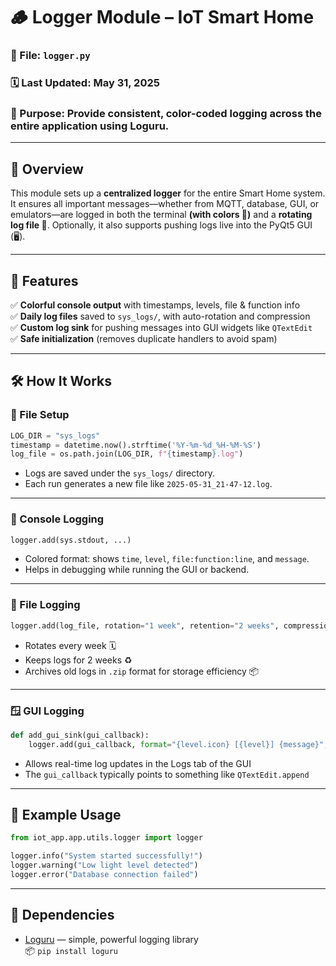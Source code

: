 # 🪵 Logger Module – IoT Smart Home

### 📁 File: `logger.py`  
### 🗓️ Last Updated: May 31, 2025  
### 🧠 Purpose: Provide consistent, color-coded logging across the entire application using Loguru.

---

## 🧰 Overview

This module sets up a **centralized logger** for the entire Smart Home system. It ensures all important messages—whether from MQTT, database, GUI, or emulators—are logged in both the terminal **(with colors 🎨)** and a **rotating log file 📂**. Optionally, it also supports pushing logs live into the PyQt5 GUI (🖥️).

---

## 📌 Features

✅ **Colorful console output** with timestamps, levels, file & function info  
✅ **Daily log files** saved to `sys_logs/`, with auto-rotation and compression  
✅ **Custom log sink** for pushing messages into GUI widgets like `QTextEdit`  
✅ **Safe initialization** (removes duplicate handlers to avoid spam)

---

## 🛠️ How It Works

### 🔁 File Setup

```python
LOG_DIR = "sys_logs"
timestamp = datetime.now().strftime('%Y-%m-%d_%H-%M-%S')
log_file = os.path.join(LOG_DIR, f"{timestamp}.log")
```

- Logs are saved under the `sys_logs/` directory.
- Each run generates a new file like `2025-05-31_21-47-12.log`.

---

### 🎨 Console Logging

```python
logger.add(sys.stdout, ...)
```

- Colored format: shows `time`, `level`, `file:function:line`, and `message`.
- Helps in debugging while running the GUI or backend.

---

### 📁 File Logging

```python
logger.add(log_file, rotation="1 week", retention="2 weeks", compression="zip", ...)
```

- Rotates every week 🗓️
- Keeps logs for 2 weeks ♻️
- Archives old logs in `.zip` format for storage efficiency 📦

---

### 🪟 GUI Logging

```python
def add_gui_sink(gui_callback):
    logger.add(gui_callback, format="{level.icon} [{level}] {message}", level="INFO")
```

- Allows real-time log updates in the Logs tab of the GUI
- The `gui_callback` typically points to something like `QTextEdit.append`

---

## 🚀 Example Usage

```python
from iot_app.app.utils.logger import logger

logger.info("System started successfully!")
logger.warning("Low light level detected")
logger.error("Database connection failed")
```

---

## 📎 Dependencies

- [Loguru](https://github.com/Delgan/loguru) — simple, powerful logging library  
📦 `pip install loguru`